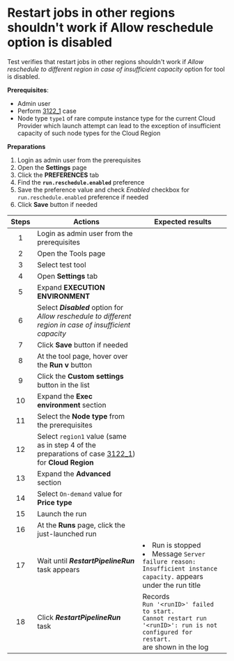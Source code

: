 # Restart jobs in other regions shouldn't work if Allow reschedule option is disabled

Test verifies that restart jobs in other regions shouldn't work if _Allow reschedule to different region in case of insufficient capacity_ option for tool is disabled.

**Prerequisites**:
- Admin user
- Perform [3122_1](3122_1.md) case
- Node type `type1` of rare compute instance type for the current Cloud Provider which launch attempt can lead to the exception of insufficient capacity of such node types for the Cloud Region

**Preparations**
1. Login as admin user from the prerequisites
2. Open the **Settings** page
3. Click the **PREFERENCES** tab
4. Find the **`run.reschedule.enabled`** preference
5. Save the preference value and check *Enabled* checkbox for `run.reschedule.enabled` preference if needed
6. Click **Save** button if needed

| Steps | Actions | Expected results |
| :---: | --- | --- |
| 1 | Login as admin user from the prerequisites | |
| 2 | Open the Tools page | |
| 3 | Select test tool | |
| 4 | Open **Settings** tab | |
| 5 | Expand **EXECUTION ENVIRONMENT** | |
| 6 | Select ***Disabled*** option for _Allow reschedule to different region in case of insufficient capacity_ | |
| 7 | Click **Save** button if needed | |
| 8 | At the tool page, hover over the **Run v** button | |
| 9 | Click the **Custom settings** button in the list | |
| 10 | Expand the **Exec environment** section | |
| 11 | Select the **Node type** from the prerequisites | |
| 12 | Select `region1` value (same as in step 4 of the preparations of case [3122_1](3122_1.md)) for **Cloud Region** | |
| 13 | Expand the **Advanced** section | |
| 14 | Select `On-demand` value for **Price type** | |
| 15 | Launch the run | |
| 16 | At the **Runs** page, click the just-launched run | |
| 17 | Wait until ***RestartPipelineRun*** task appears | <li> Run is stopped <li> Message `Server failure reason: Insufficient instance capacity.` appears under the run title |
| 18 | Click ***RestartPipelineRun*** task | Records <br> `Run '<runID>' failed to start.` <br> `Cannot restart run '<runID>': run is not configured for restart.` <br> are shown in the log |